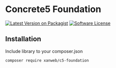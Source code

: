 # Concrete5 Foundation
[![Latest Version on Packagist](https://img.shields.io/packagist/v/xanweb/c5-foundation.svg?style=flat-square)](https://packagist.org/packages/xanweb/c5-foundation)
[![Software License](https://img.shields.io/badge/license-MIT-brightgreen.svg?style=flat-square)](LICENSE)

## Installation

Include library to your composer.json
```bash
composer require xanweb/c5-foundation
```

